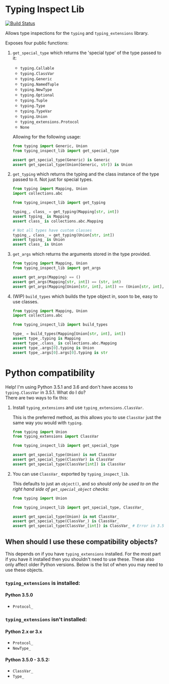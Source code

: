 # Typing Inspect Lib

[![Build Status](https://travis-ci.org/Peilonrayz/typing_inspect_lib.svg)](https://travis-ci.org/Peilonrayz/typing_inspect_lib)

Allows type inspections for the `typing` and `typing_extensions` library.

Exposes four public functions:

1. `get_special_type` which returns the 'special type' of the type passed to it:

    - `typing.Callable`
    - `typing.ClassVar`
    - `typing.Generic`
    - `typing.NamedTuple`
    - `typing.NewType`
    - `typing.Optional`
    - `typing.Tuple`
    - `typing.Type`
    - `typing.TypeVar`
    - `typing.Union`
    - `typing_extensions.Protocol`
    - `None`
    
    Allowing for the following usage:
    
    ```python
    from typing import Generic, Union
    from typing_inspect_lib import get_special_type
    
    assert get_special_type(Generic) is Generic
    assert get_special_type(Union[Generic, str]) is Union
    ```
    
2. `get_typing` which returns the typing and the class instance of the type passed to it. Not just for special types.

    ```python
    from typing import Mapping, Union
    import collections.abc
    
    from typing_inspect_lib import get_typing
    
    typing_, class_ = get_typing(Mapping[str, int])
    assert typing_ is Mapping
    assert class_ is collections.abc.Mapping
    
    # Not all types have custom classes
    typing_, class_ = get_typing(Union[str, int])
    assert typing_ is Union
    assert class_ is Union
    ```

3. `get_args` which returns the arguments stored in the type provided.

    ```python
    from typing import Mapping, Union
    from typing_inspect_lib import get_args
    
    assert get_args(Mapping) == ()
    assert get_args(Mapping[str, int]) == (str, int)
    assert get_args(Mapping[Union[str, int], int]) == (Union[str, int], int)
     ```

4. (WIP) `build_types` which builds the type object in, soon to be, easy to use classes.

    ```python
    from typing import Mapping, Union
    import collections.abc
    
    from typing_inspect_lib import build_types
    
    type_ = build_types(Mapping[Union[str, int], int])
    assert type_.typing is Mapping
    assert type_.class_ is collections.abc.Mapping
    assert type_.args[0].typing is Union
    assert type_.args[0].args[0].typing is str
     ```

# Python compatibility

Help! I'm using Python 3.5.1 and 3.6 and don't have access to `typing.ClassVar` in 3.5.1. What do I do?  
There are two ways to fix this:

1. Install `typing_extensions` and use `typing_extensions.ClassVar`.

    This is the preferred method, as this allows you to use `ClassVar` just the same way you would with `typing`.

    ```python
    from typing import Union
    from typing_extensions import ClassVar
    
    from typing_inspect_lib import get_special_type
    
    assert get_special_type(Union) is not ClassVar
    assert get_special_type(ClassVar) is ClassVar
    assert get_special_type(ClassVar[int]) is ClassVar
    ```
        
2. You can use `ClassVar_` exported by `typing_inspect_lib`.

    This defaults to just an `object()`, and so _should only be used to on the right hand side of `get_special_object` checks_:
    
    ```python
    from typing import Union
    
    from typing_inspect_lib import get_special_type, ClassVar_
    
    assert get_special_type(Union) is not ClassVar_
    assert get_special_type(ClassVar_) is ClassVar_
    assert get_special_type(ClassVar_[int]) is ClassVar_ # Error in 3.5.1
    ```

## When should I use these compatibility objects?

This depends on if you have `typing_extensions` installed. For the most part if you have it installed then you shouldn't need to use these. These also only affect older Python versions. Below is the list of when you may need to use these objects.


### `typing_extensions` is installed:

#### Python 3.5.0

 - `Protocol_`

### `typing_extensions` isn't installed:

#### Python 2.x or 3.x

 - `Protocol_`
 - `NewType_`

#### Python 3.5.0 - 3.5.2:

 - `ClassVar_`
 - `Type_`
